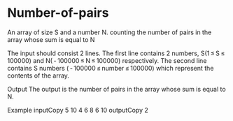 # Number-of-pairs

An array of size S and a number N. counting the number of pairs in the array whose sum is equal to N

The input should consist 2 lines. The first line contains 2 numbers, S(1 ≤ S ≤ 100000) and N( - 100000 ≤ N ≤ 100000) respectively. 
The second line contains S numbers ( - 100000 ≤ number ≤ 100000) which represent the contents of the array.

Output
The output is the number of pairs in the array whose sum is equal to N.

Example
inputCopy
5 10
4 6 8 6 10
outputCopy
2
